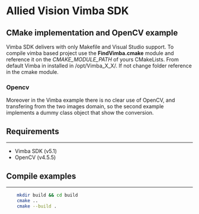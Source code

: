 # Allied Vision Vimba SDK
## CMake implementation and OpenCV example
Vimba SDK delivers with only Makefile and Visual Studio support. 
To compile vimba based project use the **FindVimba.cmake** module and reference it on the *CMAKE_MODULE_PATH* of yours CMakeLists. 
From default Vimba in installed in /opt/Vimba_X_X/. If not change folder reference in the cmake module. 

### Opencv
Moreover in the Vimba example there is no clear use of OpenCV, and transfering from the two images domain, so the second example implements a dummy class object that show the conversion. 

## Requirements
-------
- Vimba SDK (v5.1)
- OpenCV (v4.5.5)

## Compile examples
-------
```bash
    mkdir build && cd build
    cmake ..
    cmake --build .
```
